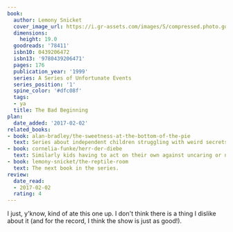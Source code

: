 ```yaml
---
book:
  author: Lemony Snicket
  cover_image_url: https://i.gr-assets.com/images/S/compressed.photo.goodreads.com/books/1436737029l/78411._SX98_.jpg
  dimensions:
    height: 19.0
  goodreads: '78411'
  isbn10: 0439206472
  isbn13: '9780439206471'
  pages: 176
  publication_year: '1999'
  series: A Series of Unfortunate Events
  series_position: '1'
  spine_color: '#dfc08f'
  tags:
  - ya
  title: The Bad Beginning
plan:
  date_added: '2017-02-02'
related_books:
- book: alan-bradley/the-sweetness-at-the-bottom-of-the-pie
  text: Series about independent children struggling with weird secrets. Both slow to start, but later escalating unexpectedly.
- book: cornelia-funke/herr-der-diebe
  text: Similarly kids having to act on their own against uncaring or negligent adults, in a stupid world.
- book: lemony-snicket/the-reptile-room
  text: The next book in the series.
review:
  date_read:
  - 2017-02-02
  rating: 4
---
```


I just, y'know, kind of ate this one up. I don't think there is a thing I dislike about it (and for the record, I think
the show is just as good!).
